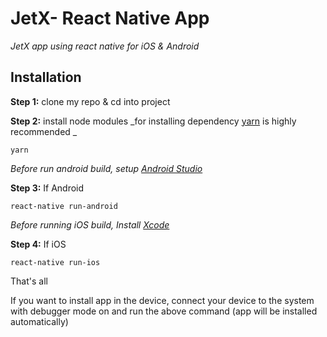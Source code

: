 # JetX- React Native App

_JetX app using react native for iOS & Android_

## Installation

**Step 1:** clone my repo & cd into project

**Step 2:** install node modules
_for installing dependency [yarn](https://yarnpkg.com/lang/en/) is highly recommended _

```
yarn
```

_Before run android build, setup [Android Studio](https://facebook.github.io/react-native/docs/android-setup.html)_

**Step 3:** If Android

```
react-native run-android
```

_Before running iOS build, Install [Xcode](https://developer.apple.com/xcode/download/)_

**Step 4:** If iOS

```
react-native run-ios
```

That's all

If you want to install app in the device, connect your device to the system with debugger mode on and run the above command (app will be installed automatically)
